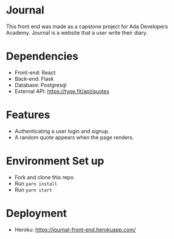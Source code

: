 # Journal

This front end was made as a capstone project for Ada Developers Academy. Journal is a website that a user write their diary.

# Dependencies
- Front-end: React
- Back-end: Flask
- Database: Postgresql
- External API: https://type.fit/api/quotes

# Features
- Authenticating a user login and signup.
- A random quote appears when the page renders.

# Environment Set up
- Fork and clone this repo.
- Run `yarn install`
- Run `yarn start`

# Deployment
- Heroku: https://journal-front-end.herokuapp.com/
